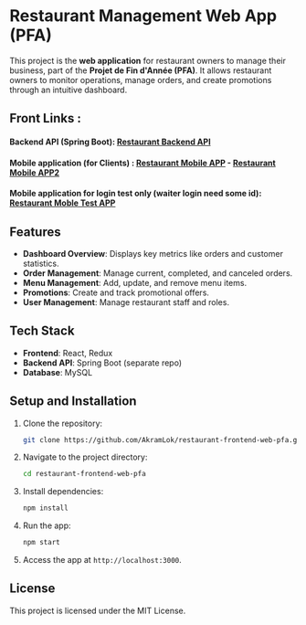 # Restaurant Management Web App (PFA)

This project is the **web application** for restaurant owners to manage their business, part of the **Projet de Fin d'Année (PFA)**. It allows restaurant owners to monitor operations, manage orders, and create promotions through an intuitive dashboard.

## Front Links : 
  #### Backend API (Spring Boot): [Restaurant Backend API](https://github.com/AkramLok/restaurant-backend-pfa)
  #### Mobile application (for Clients) : [Restaurant Mobile APP](https://github.com/AkramLok/restaurant-mobile-pfa) - [Restaurant Mobile APP2](https://github.com/oussama-krittel/pfa-client-mobile-app )
  #### Mobile application for login test only (waiter login need some id): [Restaurant Moble Test APP](https://github.com/AkramLok/resstaurant-mobile-test-pfa)

## Features

- **Dashboard Overview**: Displays key metrics like orders and customer statistics.
- **Order Management**: Manage current, completed, and canceled orders.
- **Menu Management**: Add, update, and remove menu items.
- **Promotions**: Create and track promotional offers.
- **User Management**: Manage restaurant staff and roles.

## Tech Stack

- **Frontend**: React, Redux
- **Backend API**: Spring Boot (separate repo)
- **Database**: MySQL

## Setup and Installation

1. Clone the repository:
    ```bash
    git clone https://github.com/AkramLok/restaurant-frontend-web-pfa.git
    ```

2. Navigate to the project directory:
    ```bash
    cd restaurant-frontend-web-pfa
    ```

3. Install dependencies:
    ```bash
    npm install
    ```

4. Run the app:
    ```bash
    npm start
    ```

5. Access the app at `http://localhost:3000`.

## License

This project is licensed under the MIT License.
